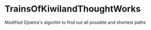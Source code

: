 # TrainsOfKiwilandThoughtWorks
Modified Djisktra's algoritm to find out all possible and shortest paths
